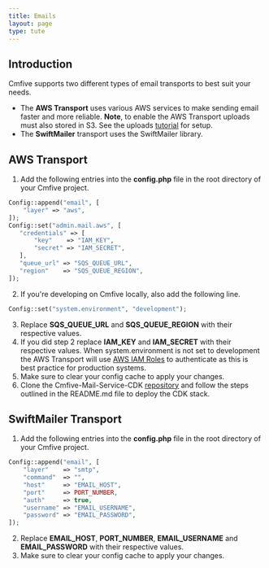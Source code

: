 ```yaml
---
title: Emails
layout: page
type: tute
---
```


## Introduction

Cmfive supports two different types of email transports to best suit your needs.

- The <b>AWS Transport</b> uses various AWS services to make sending email faster and more reliable. <b>Note</b>, to enable the AWS Transport uploads must also stored in S3. See the uploads <ins>[tutorial](/tutorials/additional_configuration/uploads)</ins> for setup.
- The <b>SwiftMailer</b> transport uses the SwiftMailer library.

## AWS Transport

1. Add the following entries into the <b>config.php</b> file in the root directory of your Cmfive project.
```php
Config::append("email", [
    "layer" => "aws",
]);
Config::set("admin.mail.aws", [
   "credentials" => [
       "key"    => "IAM_KEY",
       "secret" => "IAM_SECRET",
   ],
   "queue_url" => "SQS_QUEUE_URL",
   "region"    => "SQS_QUEUE_REGION",
]);
```
2. If you're developing on Cmfive locally, also add the following line.
```php
Config::set("system.environment", "development");
```
3. Replace <b>SQS_QUEUE_URL</b> and <b>SQS_QUEUE_REGION</b> with their respective values.
4. If you did step 2 replace <b>IAM_KEY</b> and <b>IAM_SECRET</b> with their respective values. When system.environment is not set to development the AWS Transport will use <ins>[AWS IAM Roles](https://docs.aws.amazon.com/IAM/latest/UserGuide/id_roles.html)</ins> to authenticate as this is best practice for production systems.
5. Make sure to clear your config cache to apply your changes.
6. Clone the Cmfive-Mail-Service-CDK <ins>[repository](https://github.com/2pisoftware/Cmfive-Mail-Service-CDK)</ins> and follow the steps outlined in the README.md file to deploy the CDK stack.

## SwiftMailer Transport

1. Add the following entries into the <b>config.php</b> file in the root directory of your Cmfive project.
```php
Config::append("email", [
    "layer"    => "smtp",
    "command"  => "",
    "host"     => "EMAIL_HOST",
    "port"     => PORT_NUMBER,
    "auth"     => true,
    "username" => "EMAIL_USERNAME",
    "password" => "EMAIL_PASSWORD",
]);
```
2. Replace <b>EMAIL_HOST</b>, <b>PORT_NUMBER</b>, <b>EMAIL_USERNAME</b> and <b>EMAIL_PASSWORD</b> with their respective values.
3. Make sure to clear your config cache to apply your changes.